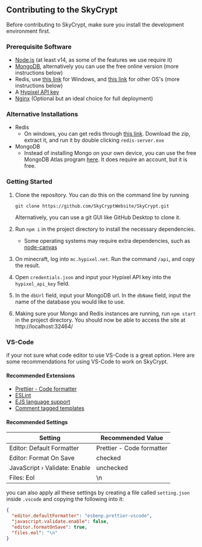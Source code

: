## Contributing to the SkyCrypt

Before contributing to SkyCrypt, make sure you install the development environment first.

### Prerequisite Software

- [Node.js](https://nodejs.org) (at least v14, as some of the features we use require it)
- [MongoDB](https://docs.mongodb.com/manual/administration/install-community/), alternatively you can use the free online version (more instructions below)
- Redis, use [this link](https://github.com/MicrosoftArchive/redis/releases/tag/win-3.2.100) for Windows, and [this link](https://redis.io/) for other OS's (more instructions below)
- A [Hypixel API key](https://api.hypixel.net/)
- [Nginx](https://www.nginx.com/) (Optional but an ideal choice for full deployment)

### Alternative Installations

- Redis
  - On windows, you can get redis through [this link](https://github.com/MicrosoftArchive/redis/releases/tag/win-3.2.100). Download the zip, extract it, and run it by double clicking `redis-server.exe`
- MongoDB
  - Instead of installing Mongo on your own device, you can use the free MongoDB Atlas program [here](https://www.mongodb.com/). It does require an account, but it is free.

### Getting Started

1. Clone the repository. You can do this on the command line by running

   ```
   git clone https://github.com/SkyCryptWebsite/SkyCrypt.git
   ```

   Alternatively, you can use a git GUI like GitHub Desktop to clone it.

2. Run `npm i` in the project directory to install the necessary dependencies.
   - Some operating systems may require extra dependencies, such as [node-canvas](https://github.com/Automattic/node-canvas/wiki)
3. On minecraft, log into `mc.hypixel.net`. Run the command `/api`, and copy the result.
4. Open `credentials.json` and input your Hypixel API key into the `hypixel_api_key` field.
5. In the `dbUrl` field, input your MongoDB url. In the `dbName` field, input the name of the database you would like to use.
6. Making sure your Mongo and Redis instances are running, run `npm start` in the project directory. You should now be able to access the site at http://localhost:32464/

### VS-Code

if your not sure what code editor to use VS-Code is a great option. Here are some recommendations for using VS-Code to work on SkyCrypt.

#### Recommended Extensions

- [Prettier - Code formatter](https://marketplace.visualstudio.com/items?itemName=esbenp.prettier-vscode)
- [ESLint](https://marketplace.visualstudio.com/items?itemName=dbaeumer.vscode-eslint)
- [EJS language support](https://marketplace.visualstudio.com/items?itemName=digitalbrainstem.javascript-ejs-support)
- [Comment tagged templates](https://marketplace.visualstudio.com/items?itemName=bierner.comment-tagged-templates)

#### Recommended Settings

| Setting                       | Recommended Value         |
| ----------------------------- | ------------------------- |
| Editor: Default Formatter     | Prettier - Code formatter |
| Editor: Format On Save        | checked                   |
| JavaScript › Validate: Enable | unchecked                 |
| Files: Eol                    | \n                        |

you can also apply all these settings by creating a file called `setting.json` inside `.vscode` and copying the following into it:

```json
{
  "editor.defaultFormatter": "esbenp.prettier-vscode",
  "javascript.validate.enable": false,
  "editor.formatOnSave": true,
  "files.eol": "\n"
}
```
